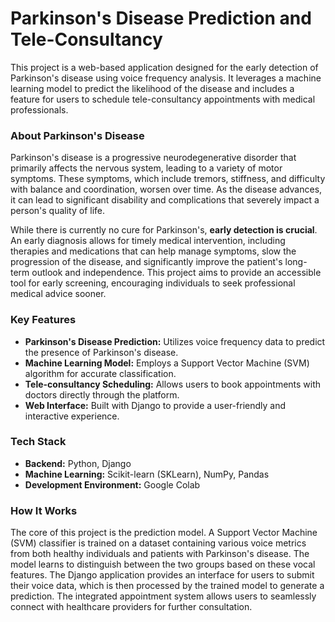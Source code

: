# Parkinson's Disease Prediction and Tele-Consultancy

This project is a web-based application designed for the early detection of Parkinson's disease using voice frequency analysis. It leverages a machine learning model to predict the likelihood of the disease and includes a feature for users to schedule tele-consultancy appointments with medical professionals.

### About Parkinson's Disease

Parkinson's disease is a progressive neurodegenerative disorder that primarily affects the nervous system, leading to a variety of motor symptoms. These symptoms, which include tremors, stiffness, and difficulty with balance and coordination, worsen over time. As the disease advances, it can lead to significant disability and complications that severely impact a person's quality of life.

While there is currently no cure for Parkinson's, **early detection is crucial**. An early diagnosis allows for timely medical intervention, including therapies and medications that can help manage symptoms, slow the progression of the disease, and significantly improve the patient's long-term outlook and independence. This project aims to provide an accessible tool for early screening, encouraging individuals to seek professional medical advice sooner.

### Key Features

*   **Parkinson's Disease Prediction:** Utilizes voice frequency data to predict the presence of Parkinson's disease.
*   **Machine Learning Model:** Employs a Support Vector Machine (SVM) algorithm for accurate classification.
*   **Tele-consultancy Scheduling:** Allows users to book appointments with doctors directly through the platform.
*   **Web Interface:** Built with Django to provide a user-friendly and interactive experience.

### Tech Stack

*   **Backend:** Python, Django
*   **Machine Learning:** Scikit-learn (SKLearn), NumPy, Pandas
*   **Development Environment:** Google Colab

### How It Works

The core of this project is the prediction model. A Support Vector Machine (SVM) classifier is trained on a dataset containing various voice metrics from both healthy individuals and patients with Parkinson's disease. The model learns to distinguish between the two groups based on these vocal features. The Django application provides an interface for users to submit their voice data, which is then processed by the trained model to generate a prediction. The integrated appointment system allows users to seamlessly connect with healthcare providers for further consultation.
